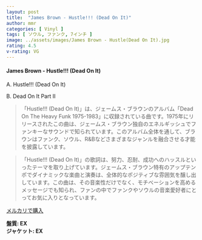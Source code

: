```yaml
---
layout: post
title:  "James Brown - Hustle!!! (Dead On It)"
author: mmr
categories: [ Vinyl ]
tags: [ ソウル, ファンク, 7インチ ]
image: ../assets/images/James Brown - Hustle(Dead On It).jpg
rating: 4.5
v-rating: VG
---
```


#### James Brown - Hustle!!! (Dead On It)

A. Hustle!!! (Dead On It)

B. Dead On It Part II

> 「Hustle!!! (Dead On It)」は、ジェームス・ブラウンのアルバム「Dead On The Heavy Funk 1975-1983」に収録されている曲です。1975年にリリースされたこの曲は、ジェームス・ブラウン独自のエネルギッシュでファンキーなサウンドで知られています。このアルバム全体を通して、ブラウンはファンク、ソウル、R&Bなどさまざまなジャンルを融合させる才能を披露しています。

> 「Hustle!!! (Dead On It)」の歌詞は、努力、忍耐、成功へのハッスルといったテーマを取り上げています。ジェームス・ブラウン特有のアップテンポでダイナミックな楽曲と演奏は、全体的なポジティブな雰囲気を醸し出しています。この曲は、その音楽性だけでなく、モチベーションを高めるメッセージでも知られ、ファンの中でファンクやソウルの音楽愛好者にとってお気に入りとなっています。


[メルカリで購入](https://jp.mercari.com/item/m48436562097)

<div class="mt-4 mb-4 d-flex align-items-center">
<strong class="mr-1">盤質: EX</strong>
</div>
<div class="mt-4 mb-4 d-flex align-items-center">
<strong class="mr-1">ジャケット: EX</strong>
</div>
